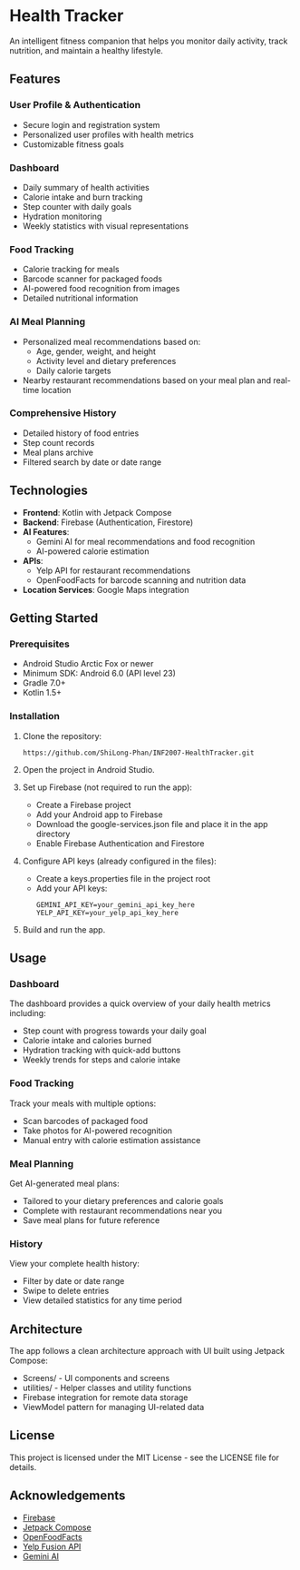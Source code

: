 # Health Tracker

An intelligent fitness companion that helps you monitor daily activity, track nutrition, and maintain a healthy lifestyle.

## Features

### User Profile & Authentication
- Secure login and registration system
- Personalized user profiles with health metrics
- Customizable fitness goals

### Dashboard
- Daily summary of health activities
- Calorie intake and burn tracking
- Step counter with daily goals
- Hydration monitoring
- Weekly statistics with visual representations

### Food Tracking
- Calorie tracking for meals
- Barcode scanner for packaged foods
- AI-powered food recognition from images
- Detailed nutritional information

### AI Meal Planning
- Personalized meal recommendations based on:
  - Age, gender, weight, and height
  - Activity level and dietary preferences
  - Daily calorie targets
- Nearby restaurant recommendations based on your meal plan and real-time location

### Comprehensive History
- Detailed history of food entries
- Step count records
- Meal plans archive
- Filtered search by date or date range

## Technologies

- **Frontend**: Kotlin with Jetpack Compose
- **Backend**: Firebase (Authentication, Firestore)
- **AI Features**:
  - Gemini AI for meal recommendations and food recognition
  - AI-powered calorie estimation
- **APIs**:
  - Yelp API for restaurant recommendations
  - OpenFoodFacts for barcode scanning and nutrition data
- **Location Services**: Google Maps integration

## Getting Started

### Prerequisites
- Android Studio Arctic Fox or newer
- Minimum SDK: Android 6.0 (API level 23)
- Gradle 7.0+
- Kotlin 1.5+

### Installation

1. Clone the repository:
   ```
   https://github.com/ShiLong-Phan/INF2007-HealthTracker.git
   ```

2. Open the project in Android Studio.

3. Set up Firebase (not required to run the app):
   - Create a Firebase project
   - Add your Android app to Firebase
   - Download the google-services.json file and place it in the app directory
   - Enable Firebase Authentication and Firestore

4. Configure API keys (already configured in the files):
   - Create a keys.properties file in the project root
   - Add your API keys:
     ```
     GEMINI_API_KEY=your_gemini_api_key_here
     YELP_API_KEY=your_yelp_api_key_here
     ```

5. Build and run the app.

## Usage

### Dashboard
The dashboard provides a quick overview of your daily health metrics including:
- Step count with progress towards your daily goal
- Calorie intake and calories burned
- Hydration tracking with quick-add buttons
- Weekly trends for steps and calorie intake

### Food Tracking
Track your meals with multiple options:
- Scan barcodes of packaged food
- Take photos for AI-powered recognition
- Manual entry with calorie estimation assistance

### Meal Planning
Get AI-generated meal plans:
- Tailored to your dietary preferences and calorie goals
- Complete with restaurant recommendations near you
- Save meal plans for future reference

### History
View your complete health history:
- Filter by date or date range
- Swipe to delete entries
- View detailed statistics for any time period

## Architecture
The app follows a clean architecture approach with UI built using Jetpack Compose:
- Screens/ - UI components and screens
- utilities/ - Helper classes and utility functions
- Firebase integration for remote data storage
- ViewModel pattern for managing UI-related data

## License
This project is licensed under the MIT License - see the LICENSE file for details.

## Acknowledgements
- [Firebase](https://firebase.google.com/)
- [Jetpack Compose](https://developer.android.com/jetpack/compose)
- [OpenFoodFacts](https://world.openfoodfacts.org/)
- [Yelp Fusion API](https://www.yelp.com/developers/documentation/v3)
- [Gemini AI](https://ai.google.dev/)
